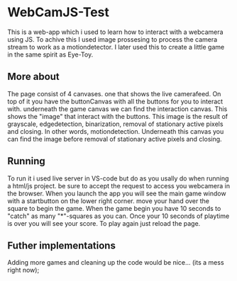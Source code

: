 # WebCamJS-Test
This is a web-app which i used to learn how to interact with a webcamera using JS.
To achive this I used image prossesing to process the camera stream to work as a motiondetector.
I later used this to create a little game in the same spirit as Eye-Toy. 

## More about
The page consist of 4 canvases. one that shows the live camerafeed. On top of it you have the buttonCanvas with all the buttons for you to interact with. 
underneath the game canvas we can find the interaction canvas. This shows the "image" that interact with the buttons. This image is the result of grayscale, edgedetection, binarization, removal of stationary active pixels and closing. In other words, motiondetection. 
Underneath this canvas you can find the image before removal of stationary active pixels and closing.


## Running
To run it i used live server in VS-code but do as you usally do when running a html/js project. be sure to accept the request to access you webcamera in the browser.
When you launch the app you will see the main game window with a startbutton on the lower right corner. move your hand over the square to begin the game. When the game begin you have 10 seconds to "catch" as many "*"-squares as you can.
Once your 10 seconds of playtime is over you will see your score. To play again just reload the page.

## Futher implementations
Adding more games and cleaning up the code would be nice... (its a mess right now);